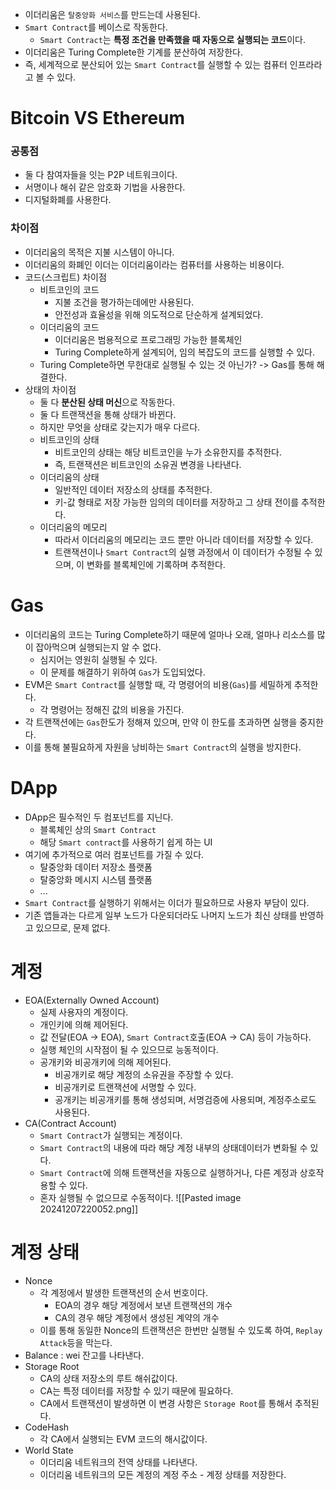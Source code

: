 - 이더리움은 `탈중앙화 서비스`를 만드는데 사용된다.
- `Smart Contract`를 베이스로 작동한다.
	- `Smart Contract`는 **특정 조건을 만족했을 때 자동으로 실행되는 코드**이다.
- 이더리움은 Turing Complete한 기계를 분산하여 저장한다.
- 즉, 세계적으로 분산되어 있는 `Smart Contract`를 실행할 수 있는 컴퓨터 인프라라고 볼 수 있다.
# Bitcoin VS Ethereum
### 공통점
- 둘 다 참여자들을 잇는 P2P 네트워크이다.
- 서명이나 해쉬 같은 암호화 기법을 사용한다.
- 디지털화폐를 사용한다.
### 차이점
- 이더리움의 목적은 지불 시스템이 아니다.
- 이더리움의 화폐인 이더는 이더리움이라는 컴퓨터를 사용하는 비용이다.
- 코드(스크립트) 차이점
	- 비트코인의 코드
		- 지불 조건을 평가하는데에만 사용된다.
		- 안전성과 효율성을 위해 의도적으로 단순하게 설계되었다.
	- 이더리움의 코드
		- 이더리움은 범용적으로 프로그래밍 가능한 블록체인
		- Turing Complete하게 설계되어, 임의 복잡도의 코드를 실행할 수 있다.
	- Turing Complete하면 무한대로 실행될 수 있는 것 아닌가? -> Gas를 통해 해결한다.
- 상태의 차이점
	- 둘 다 **분산된 상태 머신**으로 작동한다.
	- 둘 다 트랜잭션을 통해 상태가 바뀐다.
	- 하지만 무엇을 상태로 갖는지가 매우 다르다.
	- 비트코인의 상태
		- 비트코인의 상태는 해당 비트코인을 누가 소유한지를 추적한다.
		- 즉, 트랜잭션은 비트코인의 소유권 변경을 나타낸다.
	- 이더리움의 상태
		- 일반적인 데이터 저장소의 상태를 추적한다.
		- 키-값 형태로 저장 가능한 임의의 데이터를 저장하고 그 상태 전이를 추적한다.
	- 이더리움의 메모리
		- 따라서 이더리움의 메모리는 코드 뿐만 아니라 데이터를 저장할 수 있다.
		- 트랜잭션이나 `Smart Contract`의 실행 과정에서 이 데이터가 수정될 수 있으며, 이 변화를 블록체인에 기록하며 추적한다.
# Gas
- 이더리움의 코드는 Turing Complete하기 때문에 얼마나 오래, 얼마나 리소스를 많이 잡아먹으며 실행되는지 알 수 없다.
	- 심지어는 영원히 실행될 수 있다.
	- 이 문제를 해결하기 위하여 `Gas`가 도입되었다.
- EVM은 `Smart Contract`를 실행할 때, 각 명령어의 비용(`Gas`)를 세밀하게 추적한다.
	- 각 명령어는 정해진 값의 비용을 가진다.
- 각 트랜잭션에는 `Gas`한도가 정해져 있으며, 만약 이 한도를 초과하면 실행을 중지한다.
- 이를 통해 불필요하게 자원을 낭비하는 `Smart Contract`의 실행을 방지한다.
# DApp
- DApp은 필수적인 두 컴포넌트를 지닌다.
	- 블록체인 상의 `Smart Contract`
	- 해당 `Smart contract`를 사용하기 쉽게 하는 UI
- 여기에 추가적으로 여러 컴포넌트를 가질 수 있다.
	- 탈중앙화 데이터 저장소 플랫폼
	- 탈중앙화 메시지 시스템 플랫폼
	- ...
- `Smart Contract`를 실행하기 위해서는 이더가 필요하므로 사용자 부담이 있다.
- 기존 앱들과는 다르게 일부 노드가 다운되더라도 나머지 노드가 최신 상태를 반영하고 있으므로, 문제 없다.
# 계정
- EOA(Externally Owned Account)
	- 실제 사용자의 계정이다.
	- 개인키에 의해 제어된다.
	- 값 전달(EOA -> EOA), `Smart Contract`호출(EOA -> CA) 등이 가능하다.
	- 실행 체인의 시작점이 될 수 있으므로 능동적이다.
	- 공개키와 비공개키에 의해 제어된다.
		- 비공개키로 해당 계정의 소유권을 주장할 수 있다.
		- 비공개키로 트랜잭션에 서명할 수 있다.
		- 공개키는 비공개키를 통해 생성되며, 서명검증에 사용되며, 계정주소로도 사용된다.
- CA(Contract Account)
	- `Smart Contract`가 실행되는 계정이다.
	- `Smart Contract`의 내용에 따라 해당 계정 내부의 상태데이터가 변화될 수 있다.
	- `Smart Contract`에 의해 트랜잭션을 자동으로 실행하거나, 다른 계정과 상호작용할 수 있다.
	- 혼자 실행될 수 없으므로 수동적이다.
![[Pasted image 20241207220052.png]]
# 계정 상태
- Nonce
	- 각 계정에서 발생한 트랜잭션의 순서 번호이다.
		- EOA의 경우 해당 계정에서 보낸 트랜잭션의 개수
		- CA의 경우 해당 계정에서 생성된 계약의 개수
	- 이를 통해 동일한 Nonce의 트랜잭션은 한번만 실행될 수 있도록 하여, `Replay Attack`등을 막는다.
- Balance : wei 잔고를 나타낸다.
- Storage Root
	- CA의 상태 저장소의 루트 해쉬값이다.
	- CA는 특정 데이터를 저장할 수 있기 때문에 필요하다.
	- CA에서 트랜잭션이 발생하면 이 변경 사항은 `Storage Root`를 통해서 추적된다.
- CodeHash
	- 각 CA에서 실행되는 EVM 코드의 해시값이다.
- World State
	- 이더리움 네트워크의 전역 상태를 나타낸다.
	- 이더리움 네트워크의 모든 계정의 계정 주소 - 계정 상태를 저장한다.